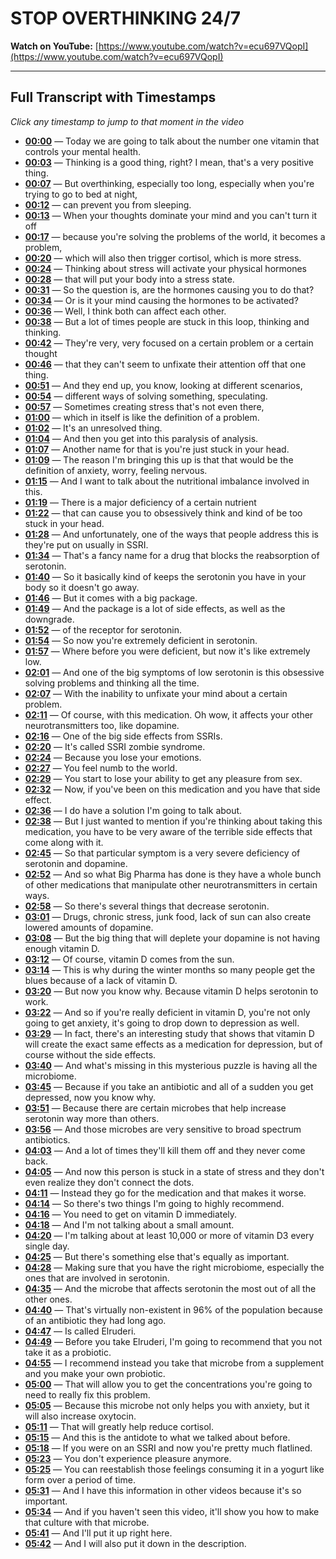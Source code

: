 # STOP OVERTHINKING 24/7

**Watch on YouTube:** [https://www.youtube.com/watch?v=ecu697VQopI](https://www.youtube.com/watch?v=ecu697VQopI)

---

## Full Transcript with Timestamps

*Click any timestamp to jump to that moment in the video*

- **[00:00](https://www.youtube.com/watch?v=ecu697VQopI&t=0s)** — Today we are going to talk about the number one vitamin that controls your mental health.
- **[00:03](https://www.youtube.com/watch?v=ecu697VQopI&t=3s)** — Thinking is a good thing, right? I mean, that's a very positive thing.
- **[00:07](https://www.youtube.com/watch?v=ecu697VQopI&t=7s)** — But overthinking, especially too long, especially when you're trying to go to bed at night,
- **[00:12](https://www.youtube.com/watch?v=ecu697VQopI&t=12s)** — can prevent you from sleeping.
- **[00:13](https://www.youtube.com/watch?v=ecu697VQopI&t=13s)** — When your thoughts dominate your mind and you can't turn it off
- **[00:17](https://www.youtube.com/watch?v=ecu697VQopI&t=17s)** — because you're solving the problems of the world, it becomes a problem,
- **[00:20](https://www.youtube.com/watch?v=ecu697VQopI&t=20s)** — which will also then trigger cortisol, which is more stress.
- **[00:24](https://www.youtube.com/watch?v=ecu697VQopI&t=24s)** — Thinking about stress will activate your physical hormones
- **[00:28](https://www.youtube.com/watch?v=ecu697VQopI&t=28s)** — that will put your body into a stress state.
- **[00:31](https://www.youtube.com/watch?v=ecu697VQopI&t=31s)** — So the question is, are the hormones causing you to do that?
- **[00:34](https://www.youtube.com/watch?v=ecu697VQopI&t=34s)** — Or is it your mind causing the hormones to be activated?
- **[00:36](https://www.youtube.com/watch?v=ecu697VQopI&t=36s)** — Well, I think both can affect each other.
- **[00:38](https://www.youtube.com/watch?v=ecu697VQopI&t=38s)** — But a lot of times people are stuck in this loop, thinking and thinking.
- **[00:42](https://www.youtube.com/watch?v=ecu697VQopI&t=42s)** — They're very, very focused on a certain problem or a certain thought
- **[00:46](https://www.youtube.com/watch?v=ecu697VQopI&t=46s)** — that they can't seem to unfixate their attention off that one thing.
- **[00:51](https://www.youtube.com/watch?v=ecu697VQopI&t=51s)** — And they end up, you know, looking at different scenarios,
- **[00:54](https://www.youtube.com/watch?v=ecu697VQopI&t=54s)** — different ways of solving something, speculating.
- **[00:57](https://www.youtube.com/watch?v=ecu697VQopI&t=57s)** — Sometimes creating stress that's not even there,
- **[01:00](https://www.youtube.com/watch?v=ecu697VQopI&t=60s)** — which in itself is like the definition of a problem.
- **[01:02](https://www.youtube.com/watch?v=ecu697VQopI&t=62s)** — It's an unresolved thing.
- **[01:04](https://www.youtube.com/watch?v=ecu697VQopI&t=64s)** — And then you get into this paralysis of analysis.
- **[01:07](https://www.youtube.com/watch?v=ecu697VQopI&t=67s)** — Another name for that is you're just stuck in your head.
- **[01:09](https://www.youtube.com/watch?v=ecu697VQopI&t=69s)** — The reason I'm bringing this up is that that would be the definition of anxiety, worry, feeling nervous.
- **[01:15](https://www.youtube.com/watch?v=ecu697VQopI&t=75s)** — And I want to talk about the nutritional imbalance involved in this.
- **[01:19](https://www.youtube.com/watch?v=ecu697VQopI&t=79s)** — There is a major deficiency of a certain nutrient
- **[01:22](https://www.youtube.com/watch?v=ecu697VQopI&t=82s)** — that can cause you to obsessively think and kind of be too stuck in your head.
- **[01:28](https://www.youtube.com/watch?v=ecu697VQopI&t=88s)** — And unfortunately, one of the ways that people address this is they're put on usually in SSRI.
- **[01:34](https://www.youtube.com/watch?v=ecu697VQopI&t=94s)** — That's a fancy name for a drug that blocks the reabsorption of serotonin.
- **[01:40](https://www.youtube.com/watch?v=ecu697VQopI&t=100s)** — So it basically kind of keeps the serotonin you have in your body so it doesn't go away.
- **[01:46](https://www.youtube.com/watch?v=ecu697VQopI&t=106s)** — But it comes with a big package.
- **[01:49](https://www.youtube.com/watch?v=ecu697VQopI&t=109s)** — And the package is a lot of side effects, as well as the downgrade.
- **[01:52](https://www.youtube.com/watch?v=ecu697VQopI&t=112s)** — of the receptor for serotonin.
- **[01:54](https://www.youtube.com/watch?v=ecu697VQopI&t=114s)** — So now you're extremely deficient in serotonin.
- **[01:57](https://www.youtube.com/watch?v=ecu697VQopI&t=117s)** — Where before you were deficient, but now it's like extremely low.
- **[02:01](https://www.youtube.com/watch?v=ecu697VQopI&t=121s)** — And one of the big symptoms of low serotonin is this obsessive solving problems and thinking all the time.
- **[02:07](https://www.youtube.com/watch?v=ecu697VQopI&t=127s)** — With the inability to unfixate your mind about a certain problem.
- **[02:11](https://www.youtube.com/watch?v=ecu697VQopI&t=131s)** — Of course, with this medication. Oh wow, it affects your other neurotransmitters too, like dopamine.
- **[02:16](https://www.youtube.com/watch?v=ecu697VQopI&t=136s)** — One of the big side effects from SSRIs.
- **[02:20](https://www.youtube.com/watch?v=ecu697VQopI&t=140s)** — It's called SSRI zombie syndrome.
- **[02:24](https://www.youtube.com/watch?v=ecu697VQopI&t=144s)** — Because you lose your emotions.
- **[02:27](https://www.youtube.com/watch?v=ecu697VQopI&t=147s)** — You feel numb to the world.
- **[02:29](https://www.youtube.com/watch?v=ecu697VQopI&t=149s)** — You start to lose your ability to get any pleasure from sex.
- **[02:32](https://www.youtube.com/watch?v=ecu697VQopI&t=152s)** — Now, if you've been on this medication and you have that side effect.
- **[02:36](https://www.youtube.com/watch?v=ecu697VQopI&t=156s)** — I do have a solution I'm going to talk about.
- **[02:38](https://www.youtube.com/watch?v=ecu697VQopI&t=158s)** — But I just wanted to mention if you're thinking about taking this medication, you have to be very aware of the terrible side effects that come along with it.
- **[02:45](https://www.youtube.com/watch?v=ecu697VQopI&t=165s)** — So that particular symptom is a very severe deficiency of serotonin and dopamine.
- **[02:52](https://www.youtube.com/watch?v=ecu697VQopI&t=172s)** — And so what Big Pharma has done is they have a whole bunch of other medications that manipulate other neurotransmitters in certain ways.
- **[02:58](https://www.youtube.com/watch?v=ecu697VQopI&t=178s)** — So there's several things that decrease serotonin.
- **[03:01](https://www.youtube.com/watch?v=ecu697VQopI&t=181s)** — Drugs, chronic stress, junk food, lack of sun can also create lowered amounts of dopamine.
- **[03:08](https://www.youtube.com/watch?v=ecu697VQopI&t=188s)** — But the big thing that will deplete your dopamine is not having enough vitamin D.
- **[03:12](https://www.youtube.com/watch?v=ecu697VQopI&t=192s)** — Of course, vitamin D comes from the sun.
- **[03:14](https://www.youtube.com/watch?v=ecu697VQopI&t=194s)** — This is why during the winter months so many people get the blues because of a lack of vitamin D.
- **[03:20](https://www.youtube.com/watch?v=ecu697VQopI&t=200s)** — But now you know why. Because vitamin D helps serotonin to work.
- **[03:22](https://www.youtube.com/watch?v=ecu697VQopI&t=202s)** — And so if you're really deficient in vitamin D, you're not only going to get anxiety, it's going to drop down to depression as well.
- **[03:29](https://www.youtube.com/watch?v=ecu697VQopI&t=209s)** — In fact, there's an interesting study that shows that vitamin D will create the exact same effects as a medication for depression, but of course without the side effects.
- **[03:40](https://www.youtube.com/watch?v=ecu697VQopI&t=220s)** — And what's missing in this mysterious puzzle is having all the microbiome.
- **[03:45](https://www.youtube.com/watch?v=ecu697VQopI&t=225s)** — Because if you take an antibiotic and all of a sudden you get depressed, now you know why.
- **[03:51](https://www.youtube.com/watch?v=ecu697VQopI&t=231s)** — Because there are certain microbes that help increase serotonin way more than others.
- **[03:56](https://www.youtube.com/watch?v=ecu697VQopI&t=236s)** — And those microbes are very sensitive to broad spectrum antibiotics.
- **[04:03](https://www.youtube.com/watch?v=ecu697VQopI&t=243s)** — And a lot of times they'll kill them off and they never come back.
- **[04:05](https://www.youtube.com/watch?v=ecu697VQopI&t=245s)** — And now this person is stuck in a state of stress and they don't even realize they don't connect the dots.
- **[04:11](https://www.youtube.com/watch?v=ecu697VQopI&t=251s)** — Instead they go for the medication and that makes it worse.
- **[04:14](https://www.youtube.com/watch?v=ecu697VQopI&t=254s)** — So there's two things I'm going to highly recommend.
- **[04:16](https://www.youtube.com/watch?v=ecu697VQopI&t=256s)** — You need to get on vitamin D immediately.
- **[04:18](https://www.youtube.com/watch?v=ecu697VQopI&t=258s)** — And I'm not talking about a small amount.
- **[04:20](https://www.youtube.com/watch?v=ecu697VQopI&t=260s)** — I'm talking about at least 10,000 or more of vitamin D3 every single day.
- **[04:25](https://www.youtube.com/watch?v=ecu697VQopI&t=265s)** — But there's something else that's equally as important.
- **[04:28](https://www.youtube.com/watch?v=ecu697VQopI&t=268s)** — Making sure that you have the right microbiome, especially the ones that are involved in serotonin.
- **[04:35](https://www.youtube.com/watch?v=ecu697VQopI&t=275s)** — And the microbe that affects serotonin the most out of all the other ones.
- **[04:40](https://www.youtube.com/watch?v=ecu697VQopI&t=280s)** — That's virtually non-existent in 96% of the population because of an antibiotic they had long ago.
- **[04:47](https://www.youtube.com/watch?v=ecu697VQopI&t=287s)** — Is called Elruderi.
- **[04:49](https://www.youtube.com/watch?v=ecu697VQopI&t=289s)** — Before you take Elruderi, I'm going to recommend that you not take it as a probiotic.
- **[04:55](https://www.youtube.com/watch?v=ecu697VQopI&t=295s)** — I recommend instead you take that microbe from a supplement and you make your own probiotic.
- **[05:00](https://www.youtube.com/watch?v=ecu697VQopI&t=300s)** — That will allow you to get the concentrations you're going to need to really fix this problem.
- **[05:05](https://www.youtube.com/watch?v=ecu697VQopI&t=305s)** — Because this microbe not only helps you with anxiety, but it will also increase oxytocin.
- **[05:11](https://www.youtube.com/watch?v=ecu697VQopI&t=311s)** — That will greatly help reduce cortisol.
- **[05:15](https://www.youtube.com/watch?v=ecu697VQopI&t=315s)** — And this is the antidote to what we talked about before.
- **[05:18](https://www.youtube.com/watch?v=ecu697VQopI&t=318s)** — If you were on an SSRI and now you're pretty much flatlined.
- **[05:23](https://www.youtube.com/watch?v=ecu697VQopI&t=323s)** — You don't experience pleasure anymore.
- **[05:25](https://www.youtube.com/watch?v=ecu697VQopI&t=325s)** — You can reestablish those feelings consuming it in a yogurt like form over a period of time.
- **[05:31](https://www.youtube.com/watch?v=ecu697VQopI&t=331s)** — And I have this information in other videos because it's so important.
- **[05:34](https://www.youtube.com/watch?v=ecu697VQopI&t=334s)** — And if you haven't seen this video, it'll show you how to make that culture with that microbe.
- **[05:41](https://www.youtube.com/watch?v=ecu697VQopI&t=341s)** — And I'll put it up right here.
- **[05:42](https://www.youtube.com/watch?v=ecu697VQopI&t=342s)** — And I will also put it down in the description.
